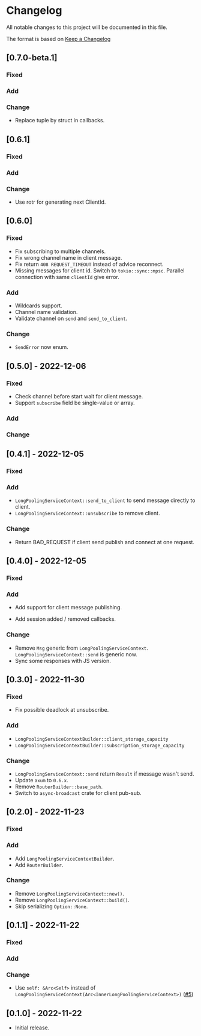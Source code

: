 # Changelog

All notable changes to this project will be documented in this file.

The format is based on [Keep a Changelog](https://keepachangelog.com/en/1.0.0/)

## [0.7.0-beta.1]

### Fixed

### Add

### Change

- Replace tuple by struct in callbacks.

## [0.6.1]

### Fixed

### Add

### Change
- Use rotr for generating next ClientId.

## [0.6.0]

### Fixed

- Fix subscribing to multiple channels.
- Fix wrong channel name in client message.
- Fix return `408 REQUEST_TIMEOUT` instead of advice reconnect.
- Missing messages for client id. Switch to `tokio::sync::mpsc`.
  Parallel connection with same `clientId` give error.

### Add

- Wildcards support.
- Channel name validation.
- Validate channel on `send` and `send_to_client`.

### Change

- `SendError` now enum.

## [0.5.0] - 2022-12-06

### Fixed

- Check channel before start wait for client message.
- Support `subscribe` field be single-value or array.

### Add

### Change

## [0.4.1] - 2022-12-05

### Fixed

### Add

- `LongPoolingServiceContext::send_to_client` to send message directly to client.
- `LongPoolingServiceContext::unsubscribe` to remove client.

### Change

- Return BAD_REQUEST if client send publish and connect at one request.

## [0.4.0] - 2022-12-05

### Fixed

### Add

- Add support for client message publishing.

- Add session added / removed callbacks.

### Change

- Remove `Msg` generic from `LongPoolingServiceContext`. `LongPoolingServiceContext::send` is generic now.
- Sync some responses with JS version.

## [0.3.0] - 2022-11-30

### Fixed

- Fix possible deadlock at unsubscribe.

### Add

- `LongPoolingServiceContextBuilder::client_storage_capacity`
- `LongPoolingServiceContextBuilder::subscription_storage_capacity`

### Change

- `LongPoolingServiceContext::send` return `Result` if message wasn't send.
- Update `axum` to `0.6.x`.
- Remove `RouterBuilder::base_path`.
- Switch to `async-broadcast` crate for client pub-sub.

## [0.2.0] - 2022-11-23

### Fixed

### Add

- Add `LongPoolingServiceContextBuilder`.
- Add `RouterBuilder`.

### Change

- Remove `LongPoolingServiceContext::new()`.
- Remove `LongPoolingServiceContext::build()`.
- Skip serializing `Option::None`.

## [0.1.1] - 2022-11-22

### Fixed

### Add

### Change

- Use `self: &Arc<Self>` instead
  of `LongPoolingServiceContext(Arc<InnerLongPoolingServiceContext>)` ([#5](https://github.com/BratSinot/axum-cometd/pull/5))

## [0.1.0] - 2022-11-22

- Initial release.
